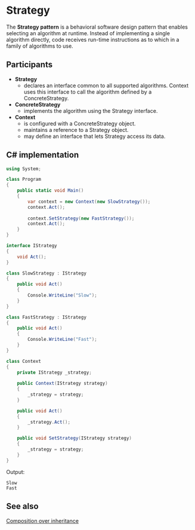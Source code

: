 # Strategy

The **Strategy pattern** is a behavioral software design pattern that enables selecting an algorithm at runtime. Instead of implementing a single algorithm directly, code receives run-time instructions as to which in a family of algorithms to use.

## Participants

* **Strategy**
  * declares an interface common to all supported algorithms. Context uses this interface to call the algorithm defined by a ConcreteStrategy.
* **ConcreteStrategy**
  * implements the algorithm using the Strategy interface.
* **Context**
  * is configured with a ConcreteStrategy object.
  * maintains a reference to a Strategy object.
  * may define an interface that lets Strategy access its data.

## C# implementation

```csharp
using System;

class Program
{
    public static void Main()
    {
        var context = new Context(new SlowStrategy());
        context.Act();
        
        context.SetStrategy(new FastStrategy());
        context.Act();
    }
}

interface IStrategy
{
    void Act();
}

class SlowStrategy : IStrategy
{
    public void Act()
    {
        Console.WriteLine("Slow");
    }
}

class FastStrategy : IStrategy
{
    public void Act()
    {
        Console.WriteLine("Fast");
    }
}

class Context
{
    private IStrategy _strategy;
    
    public Context(IStrategy strategy)
    {
        _strategy = strategy;
    }

    public void Act()
    {
        _strategy.Act();
    }

    public void SetStrategy(IStrategy strategy)
    {
        _strategy = strategy;
    }
}
```

Output:

```output
Slow
Fast
```

## See also

[Composition over inheritance](/software%20design/composition%20over%20inheritance.md)
